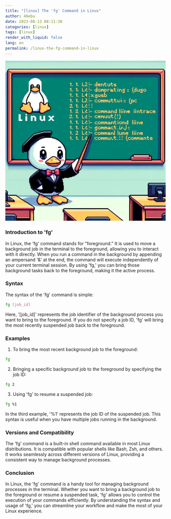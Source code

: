 ```yaml
---
title: "[linux] The 'fg' Command in Linux"
author: 46ebu
date: 2023-08-12 08:11:38 
categories: [linux]
tags: [linux]
render_with_liquid: false
lang: en
permalink: /linux-the-fg-command-in-linux
---
```


![Intro](/assets/img/post/linux.png)
### Introduction to 'fg'
In Linux, the 'fg' command stands for "foreground." It is used to move a background job in the terminal to the foreground, allowing you to interact with it directly. When you run a command in the background by appending an ampersand '&' at the end, the command will execute independently of your current terminal session. By using 'fg,' you can bring those background tasks back to the foreground, making it the active process.

### Syntax
The syntax of the 'fg' command is simple:

```bash
fg [job_id]
```

Here, '[job_id]' represents the job identifier of the background process you want to bring to the foreground. If you do not specify a job ID, 'fg' will bring the most recently suspended job back to the foreground.

### Examples
1. To bring the most recent background job to the foreground:
```bash
fg
```

2. Bringing a specific background job to the foreground by specifying the job ID:
```bash
fg 2
```

3. Using 'fg' to resume a suspended job:
```bash
fg %1
```

In the third example, '%1' represents the job ID of the suspended job. This syntax is useful when you have multiple jobs running in the background.

### Versions and Compatibility
The 'fg' command is a built-in shell command available in most Linux distributions. It is compatible with popular shells like Bash, Zsh, and others. It works seamlessly across different versions of Linux, providing a consistent way to manage background processes.

### Conclusion
In Linux, the 'fg' command is a handy tool for managing background processes in the terminal. Whether you want to bring a background job to the foreground or resume a suspended task, 'fg' allows you to control the execution of your commands efficiently. By understanding the syntax and usage of 'fg,' you can streamline your workflow and make the most of your Linux experience.